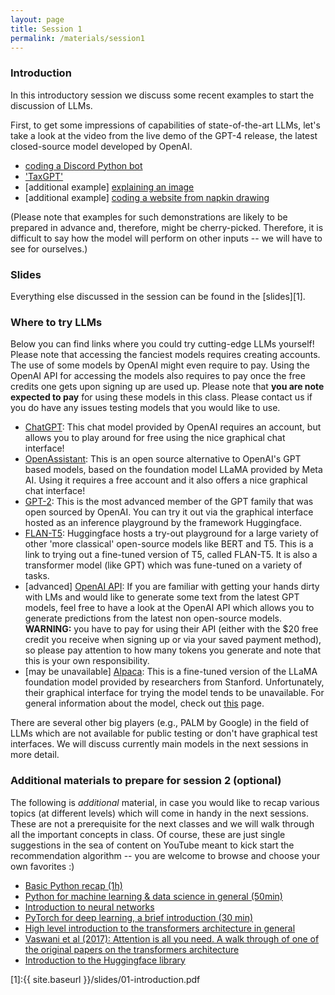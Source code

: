 ```yaml
---
layout: page
title: Session 1
permalink: /materials/session1
---
```


### Introduction

In this introductory session we discuss some recent examples to start the discussion of LLMs.

First, to get some impressions of capabilities of state-of-the-art LLMs, let's take a look at the video from the live demo of the  GPT-4 release, the latest closed-source model developed by OpenAI.

* [coding a Discord Python bot](https://www.youtube.com/live/outcGtbnMuQ?feature=share&t=382)
* ['TaxGPT'](https://www.youtube.com/live/outcGtbnMuQ?feature=share&t=1144)
* [additional example] [explaining an image](https://www.youtube.com/live/outcGtbnMuQ?feature=share&t=953)
* [additional example] [coding a website from napkin drawing](https://www.youtube.com/live/outcGtbnMuQ?feature=share&t=1048)

(Please note that examples for such demonstrations are likely to be prepared in advance and, therefore, might be cherry-picked. Therefore, it is difficult to say how the model will perform on other inputs -- we will have to see for ourselves.)

### Slides

Everything else discussed in the session can be found in the [slides][1].

### Where to try LLMs

Below you can find links where you could try cutting-edge LLMs yourself! Please note that accessing the fanciest models requires creating accounts. The use of some models by OpenAI might even require to pay. Using the OpenAI API for accessing the models also requires to pay once the free credits one gets upon signing up are used up. Please note that **you are note expected to pay** for using these models in this class. Please contact us if you do have any issues testing models that you would like to use.

* [ChatGPT](https://chat.openai.com/): This chat model provided by OpenAI requires an account, but allows you to play around for free using the nice graphical chat interface!
* [OpenAssistant](https://open-assistant.io/chat): This is an open source alternative to OpenAI's GPT based models, based on the foundation model LLaMA provided by Meta AI. Using it requires a free account and it also offers a nice graphical chat interface!
* [GPT-2](https://huggingface.co/gpt2-xl): This is the most advanced member of the GPT family that was open sourced by OpenAI. You can try it out via the graphical interface hosted as an inference playground by the framework Huggingface.
* [FLAN-T5](https://huggingface.co/google/flan-t5-xxl): Huggingface hosts a try-out playground for a large variety of other 'more classical' open-source models like BERT and T5. This is a link to trying out a fine-tuned version of T5, called FLAN-T5. It is also a transformer model (like GPT) which was fune-tuned on a variety of tasks.
* [advanced] [OpenAI API](https://platform.openai.com/docs/api-reference/introduction): If you are familiar with getting your hands dirty with LMs and would like to generate some text from the latest GPT models, feel free to have a look at the OpenAI API which allows you to generate predictions from the latest non open-source models. **WARNING:** you have to pay for using their API (either with the $20 free credit you receive when signing up or via your saved payment method), so please pay attention to how many tokens you generate and note that this is your own responsibility.
* [may be unavailable] [Alpaca](https://alpaca-ai.ngrok.io/): This is a fine-tuned version of the LLaMA foundation model provided by researchers from Stanford. Unfortunately, their graphical interface for trying the model tends to be unavailable. For general information about the model, check out [this](https://crfm.stanford.edu/2023/03/13/alpaca.html) page.

There are several other big players (e.g., PALM by Google) in the field of LLMs which are not available for public testing or don't have graphical test interfaces. We will discuss currently main models in the next sessions in more detail.

### Additional materials to prepare for session 2 (optional)

The following is *additional* material, in case you would like to recap various topics (at different levels) which will come in handy in the next sessions. These are not a prerequisite for the next classes and we will walk through all the important concepts in class. Of course, these are just single suggestions in the sea of content on YouTube meant to kick start the recommendation algorithm -- you are welcome to browse and choose your own favorites :)

* [Basic Python recap (1h)](https://www.youtube.com/watch?v=kqtD5dpn9C8)
* [Python for machine learning & data science in general (50min)](https://www.youtube.com/watch?v=7eh4d6sabA0)
* [Introduction to neural networks](https://youtu.be/aircAruvnKk)
* [PyTorch for deep learning, a brief introduction (30 min)](https://youtu.be/IC0_FRiX-sw)
* [High level introduction to the transformers architecture in general](https://youtu.be/SZorAJ4I-sA)
* [Vaswani et al (2017): Attention is all you need. A walk through of one of the original papers on the transformers architecture](https://youtu.be/iDulhoQ2pro)
* [Introduction to the Huggingface library](https://www.youtube.com/watch?v=QEaBAZQCtwE)


[1]:{{ site.baseurl }}/slides/01-introduction.pdf